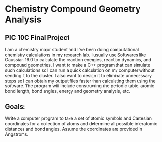 # Chemistry Compound Geometry Analysis
## PIC 10C Final Project

I am a chemistry major student and I've been doing computational chemistry calculations in my research lab. I usually use Softwares like Gaussian 16.0 to calculate the reaction energies, reaction dynamics, and compound geometries. I want to make a C++ program that can simulate such calculations so I can run a quick calculation on my computer without sending it to the cluster. I also want to design it to eliminate unnecessary steps so I can obtain my output files faster than calculating them using the software. The program will include constructing the periodic table, atomic bond length, bond angles, energy and geometry analysis, etc. 

## Goals: 
Write a computer program to take a set of atomic symbols and Cartesian coordinates
for a collection of atoms and determine all possible interatomic distances and bond angles. Assume
the coordinates are provided in Angstroms.
